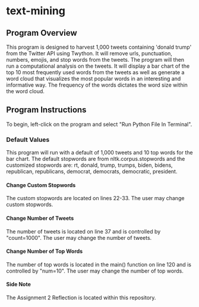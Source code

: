 # text-mining

## Program Overview
This program is designed to harvest 1,000 tweets containing 'donald trump' from the Twitter API using Twython. It will remove urls, punctuation, numbers, emojis, and stop words from the tweets. The program will then run a computational analysis on the tweets. It will display a bar chart of the top 10 most frequently used words from the tweets as well as generate a word cloud that visualizes the most popular words in an interesting and informative way. The frequency of the words dictates the word size within the word cloud.  

## Program Instructions
To begin, left-click on the program and select "Run Python File In Terminal".
### Default Values
This program will run with a default of 1,000 tweets and 10 top words for the bar chart. The default stopwords are from nltk.corpus.stopwords and the customized stopwords are: rt, donald, trump, trumps, biden, bidens, republican, republicans, democrat, democrats, democratic, president. 
#### Change Custom Stopwords
The custom stopwords are located on lines 22-33. The user may change custom stopwords.
#### Change Number of Tweets
The number of tweets is located on line 37 and is controlled by "count=1000". The user may change the number of tweets.
#### Change Number of Top Words
The number of top words is located in the main() function on line 120 and is controlled by "num=10". The user may change the number of top words. 


#### Side Note
The Assignment 2 Reflection is located within this repository.